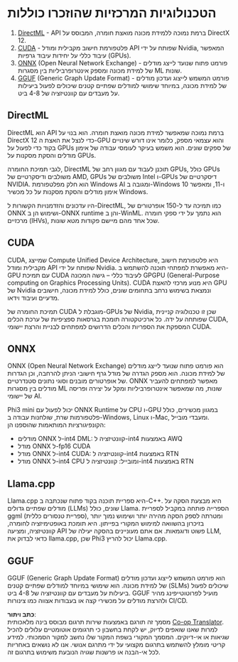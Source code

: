 <!--
CO_OP_TRANSLATOR_METADATA:
{
  "original_hash": "9841486ba4cf2590fabe609b925b00eb",
  "translation_date": "2025-07-16T18:46:01+00:00",
  "source_file": "md/01.Introduction/01/01.Understandingtech.md",
  "language_code": "he"
}
-->
# הטכנולוגיות המרכזיות שהוזכרו כוללות

1. [DirectML](https://learn.microsoft.com/windows/ai/directml/dml?WT.mc_id=aiml-138114-kinfeylo) - API ברמת נמוכה ללמידת מכונה מואצת חומרה, המבוסס על DirectX 12.  
2. [CUDA](https://blogs.nvidia.com/blog/what-is-cuda-2/) - פלטפורמת חישוב מקבילית ומודל API שפותח על ידי Nvidia, המאפשר עיבוד כללי על יחידות עיבוד גרפיות (GPUs).  
3. [ONNX](https://onnx.ai/) (Open Neural Network Exchange) - פורמט פתוח שנועד לייצג מודלים של למידת מכונה ומספק אינטרופרביליות בין מסגרות ML שונות.  
4. [GGUF](https://github.com/ggerganov/ggml/blob/master/docs/gguf.md) (Generic Graph Update Format) - פורמט המשמש לייצוג ועדכון מודלים של למידת מכונה, במיוחד שימושי למודלים שפתיים קטנים שיכולים לפעול ביעילות על מעבדים עם קוונטיזציה של 4-8 ביט.

## DirectML

DirectML הוא API ברמת נמוכה שמאפשר למידת מכונה מואצת חומרה. הוא בנוי על DirectX 12 כדי לנצל את האצת ה-GPU והוא עצמאי מספק, כלומר אינו דורש שינויים בקוד כדי לפעול על GPUs של ספקים שונים. הוא משמש בעיקר לעומסי עבודה של אימון מודלים והסקת מסקנות על GPUs.

לגבי תמיכת החומרה, DirectML תוכנן לעבוד עם מגוון רחב של GPUs, כולל GPUs משולבים ודיסקרטיים של AMD, GPUs משולבים של Intel ו-GPUs דיסקרטיים של NVIDIA. הוא חלק מפלטפורמת Windows AI ומגובה ב-Windows 10 ו-11, ומאפשר אימון מודלים והסקת מסקנות על כל מכשיר Windows.

היו עדכונים והזדמנויות הקשורות ל-DirectML, כמו תמיכה עד ל-150 אופרטורים של ONNX ושימוש הן ב-ONNX runtime והן ב-WinML. הוא נתמך על ידי ספקי חומרה מרכזיים (IHVs), שכל אחד מהם מיישם פקודות מטא שונות.

## CUDA

CUDA, שמייצג Compute Unified Device Architecture, היא פלטפורמת חישוב מקבילית ומודל API שפותח על ידי Nvidia. היא מאפשרת למפתחי תוכנה להשתמש ב-GPU עם תמיכת CUDA לעיבוד כללי – גישה המכונה GPGPU (General-Purpose computing on Graphics Processing Units). CUDA היא מנוע מרכזי להאצת GPU של Nvidia ונמצאת בשימוש נרחב בתחומים שונים, כולל למידת מכונה, חישובים מדעיים ועיבוד וידאו.

תמיכת החומרה של CUDA מוגבלת ל-GPUs של Nvidia, שכן זו טכנולוגיה קניינית שפותחה על ידה. כל ארכיטקטורה תומכת בגרסאות ספציפיות של ערכת הכלים CUDA, המספקת את הספריות והכלים הדרושים למפתחים לבניית והרצת יישומי CUDA.

## ONNX

ONNX (Open Neural Network Exchange) הוא פורמט פתוח שנועד לייצג מודלים של למידת מכונה. הוא מספק הגדרה של מודל גרף חישובי הניתן להרחבה, וכן הגדרות של אופרטורים מובנים וסוגי נתונים סטנדרטיים. ONNX מאפשר למפתחים להעביר מודלים בין מסגרות ML שונות, מה שמאפשר אינטרופרביליות ומקל על יצירה ופריסה של יישומי AI.

Phi3 mini יכול לפעול עם ONNX Runtime על CPU ו-GPU במגוון מכשירים, כולל פלטפורמות שרת, שולחנות עבודה ב-Windows, Linux ו-Mac, ומעבדי מובייל.  
הקונפיגורציות המותאמות שהוספנו הן:

- מודלים ONNX ל-int4 DML: קוונטיזציה ל-int4 באמצעות AWQ  
- מודל ONNX ל-fp16 CUDA  
- מודל ONNX ל-int4 CUDA: קוונטיזציה ל-int4 באמצעות RTN  
- מודל ONNX ל-int4 CPU ומובייל: קוונטיזציה ל-int4 באמצעות RTN

## Llama.cpp

Llama.cpp היא ספריית תוכנה בקוד פתוח שנכתבה ב-C++. היא מבצעת הסקה על מודלים שפתיים גדולים (LLMs) שונים, כולל Llama. הספרייה פותחה במקביל לספריית ggml (ספריית טנסורים כללית), ומטרתה לספק הסקה מהירה יותר ושימוש נמוך יותר בזיכרון בהשוואה למימוש המקורי בפייתון. היא תומכת באופטימיזציה לחומרה, קוונטיזציה, ומציעה API פשוט ודוגמאות. אם אתם מעוניינים בהסקה יעילה של LLM, כדאי לבדוק את llama.cpp, שכן Phi3 יכול להריץ Llama.cpp.

## GGUF

GGUF (Generic Graph Update Format) הוא פורמט המשמש לייצוג ועדכון מודלים של למידת מכונה. הוא שימושי במיוחד למודלים שפתיים קטנים (SLMs) שיכולים לפעול ביעילות על מעבדים עם קוונטיזציה של 4-8 ביט. GGUF מועיל לפרוטוטייפינג מהיר ולהרצת מודלים על מכשירי קצה או בעבודות אצווה כמו צינורות CI/CD.

**כתב ויתור**:  
מסמך זה תורגם באמצעות שירות תרגום מבוסס בינה מלאכותית [Co-op Translator](https://github.com/Azure/co-op-translator). למרות שאנו שואפים לדיוק, יש לקחת בחשבון כי תרגומים אוטומטיים עלולים להכיל שגיאות או אי-דיוקים. המסמך המקורי בשפת המקור שלו נחשב למקור הסמכותי. למידע קריטי מומלץ להשתמש בתרגום מקצועי על ידי מתרגם אנושי. אנו לא נושאים באחריות לכל אי-הבנה או פרשנות שגויה הנובעת משימוש בתרגום זה.